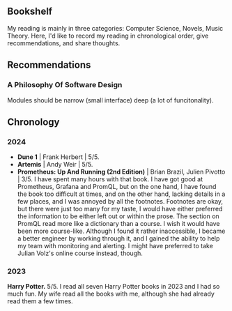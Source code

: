 ## Bookshelf

My reading is mainly in three categories: Computer Science, Novels, Music Theory. Here, I'd like to record my reading in chronological order, give recommendations, and share thoughts.

## Recommendations

### A Philosophy Of Software Design

Modules should be narrow (small interface) deep (a lot of funcitonality).


## Chronology

### 2024

- **Dune 1** | Frank Herbert | 5/5.
- **Artemis** | Andy Weir | 5/5.
- **Prometheus: Up And Running (2nd Edition)** | Brian Brazil, Julien Pivotto | 3/5. I have spent many hours with that book. I have got good at Prometheus, Grafana and PromQL, but on the one hand, I have found the book too difficult at times, and on the other hand, lacking details in a few places, and I was annoyed by all the footnotes. Footnotes are okay, but there were just too many for my taste, I would have either preferred the information to be either left out or within the prose. The section on PromQL read more like a dictionary than a course. I wish it would have been more course-like. Although I found it rather inaccessible, I became a better engineer by working through it, and I gained the ability to help my team with monitoring and alerting. I might have preferred to take Julian Volz's online course instead, though.

### 2023

**Harry Potter.** 5/5. I read all seven Harry Potter books in 2023 and I had so much fun. My wife read all the books with me, although she had already read them a few times.

